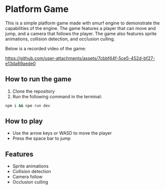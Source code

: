 # Platform Game

This is a simple platform game made with smurf engine to demonstrate the capabilities of the engine. The game features a player that can move and jump, and a camera that follows the player. The game also features sprite animations, collision detection, and occlusion culling.

Below is a recorded video of the game:

https://github.com/user-attachments/assets/7cbbf44f-5ce5-452d-bf27-e13da89aede0

## How to run the game

1. Clone the repository
2. Run the following command in the terminal:
```bash
npm i && npm run dev
```

## How to play

- Use the arrow keys or WASD to move the player
- Press the space bar to jump

## Features

- Sprite animations
- Collision detection
- Camera follow
- Occlusion culling
